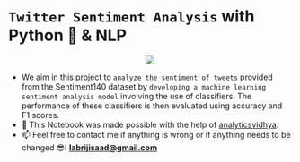 # `Twitter Sentiment Analysis` with Python 🐍 & NLP 

<p align="center">
  <img src="https://user-images.githubusercontent.com/74627083/155904147-d9ded832-9a40-4b92-bfe0-2288b8612333.jpg" />
</p>

- We aim in this project to `analyze the sentiment of tweets` provided from the Sentiment140 dataset by `developing a machine learning sentiment analysis model` involving the use of classifiers. The performance of these classifiers is then evaluated using accuracy and F1 scores.
- 🙌 This Notebook was made possible with the help of [analyticsvidhya](https://www.analyticsvidhya.com/blog/2021/06/twitter-sentiment-analysis-a-nlp-use-case-for-beginners/).
- 📫 Feel free to contact me if anything is wrong or if anything needs to be changed 😎!  **labrijisaad@gmail.com**
